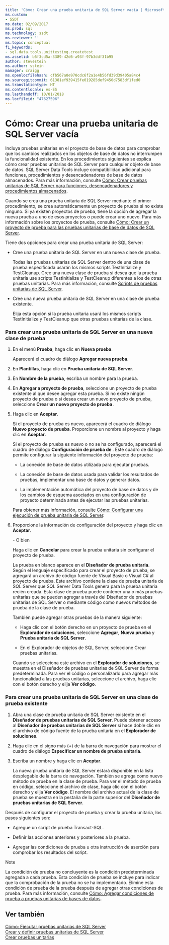 ```yaml
---
title: 'Cómo: Crear una prueba unitaria de SQL Server vacía | Microsoft Docs'
ms.custom:
- SSDT
ms.date: 02/09/2017
ms.prod: sql
ms.technology: ssdt
ms.reviewer: ''
ms.topic: conceptual
f1_keywords:
- sql.data.tools.unittesting.createtest
ms.assetid: b6f3cd5a-3389-42d6-a93f-97b3ddf31b95
author: stevestein
ms.author: sstein
manager: craigg
ms.openlocfilehash: cfb567a0e970cdc6f2a1e4b56fd39d39405a84c4
ms.sourcegitcommit: 61381ef939415fe019285def9450d7583df1fed0
ms.translationtype: HT
ms.contentlocale: es-ES
ms.lasthandoff: 10/01/2018
ms.locfileid: "47627596"
---
```

# <a name="how-to-create-an-empty-sql-server-unit-test"></a>Cómo: Crear una prueba unitaria de SQL Server vacía
Incluya pruebas unitarias en el proyecto de base de datos para comprobar que los cambios realizados en los objetos de base de datos no interrumpen la funcionalidad existente. En los procedimientos siguientes se explica cómo crear pruebas unitarias de SQL Server para cualquier objeto de base de datos. SQL Server Data Tools incluye compatibilidad adicional para funciones, procedimientos y desencadenadores de base de datos almacenados. Para más información, consulte [Cómo: Crear pruebas unitarias de SQL Server para funciones, desencadenadores y procedimientos almacenados](../ssdt/how-to-create-unit-tests-for-functions-triggers-stored-procedures.md).  
  
Cuando se crea una prueba unitaria de SQL Server mediante el primer procedimiento, se crea automáticamente un proyecto de prueba si no existe ninguno. Si ya existen proyectos de prueba, tiene la opción de agregar la nueva prueba a uno de esos proyectos o puede crear uno nuevo. Para más información sobre los proyectos de prueba, consulte [Cómo: Crear un proyecto de prueba para las pruebas unitarias de base de datos de SQL Server](../ssdt/how-to-create-a-test-project-for-sql-server-database-unit-testing.md).  
  
Tiene dos opciones para crear una prueba unitaria de SQL Server:  
  
-   Cree una prueba unitaria de SQL Server en una nueva clase de prueba.  
  
    Todas las pruebas unitarias de SQL Server dentro de una clase de prueba especificada usarán los mismos scripts TestInitialize y TestCleanup. Cree una nueva clase de prueba si desea que la prueba unitaria use scripts TestInitialize y TestCleanup diferentes a los de otras pruebas unitarias. Para más información, consulte [Scripts de pruebas unitarias de SQL Server](../ssdt/scripts-in-sql-server-unit-tests.md).  
  
-   Cree una nueva prueba unitaria de SQL Server en una clase de prueba existente.  
  
    Elija esta opción si la prueba unitaria usará los mismos scripts TestInitialize y TestCleanup que otras pruebas unitarias de la clase.  
  
### <a name="to-create-a-sql-server-unit-test-inside-a-new-test-class"></a>Para crear una prueba unitaria de SQL Server en una nueva clase de prueba  
  
1.  En el menú **Prueba**, haga clic en **Nueva prueba**.  
  
    Aparecerá el cuadro de diálogo **Agregar nueva prueba**.  
  
2.  En **Plantillas**, haga clic en **Prueba unitaria de SQL Server**.  
  
3.  En **Nombre de la prueba**, escriba un nombre para la prueba.  
  
4.  En **Agregar a proyecto de prueba**, seleccione un proyecto de prueba existente al que desee agregar esta prueba. Si no existe ningún proyecto de prueba o si desea crear un nuevo proyecto de prueba, seleccione **Crear un nuevo proyecto de prueba <language>**.  
  
5.  Haga clic en **Aceptar**.  
  
    Si el proyecto de prueba es nuevo, aparecerá el cuadro de diálogo **Nuevo proyecto de prueba**. Proporcione un nombre al proyecto y haga clic en **Aceptar**.  
  
    Si el proyecto de prueba es nuevo o no se ha configurado, aparecerá el cuadro de diálogo **Configuración de prueba de <ProjectName>**. Este cuadro de diálogo permite configurar la siguiente información del proyecto de prueba:  
  
    -   La conexión de base de datos utilizada para ejecutar pruebas.  
  
    -   La conexión de base de datos usada para validar los resultados de pruebas, implementar una base de datos y generar datos.  
  
    -   La implementación automática del proyecto de base de datos y de los cambios de esquema asociados en una configuración de proyecto determinada antes de ejecutar las pruebas unitarias.  
  
    Para obtener más información, consulte [Cómo: Configurar una ejecución de prueba unitaria de SQL Server](../ssdt/how-to-configure-sql-server-unit-test-execution.md).  
  
6.  Proporcione la información de configuración del proyecto y haga clic en **Aceptar**.  
  
    \- O bien  
  
    Haga clic en **Cancelar** para crear la prueba unitaria sin configurar el proyecto de prueba.  
  
    La prueba en blanco aparece en el **Diseñador de prueba unitaria**. Según el lenguaje especificado para crear el proyecto de prueba, se agregará un archivo de código fuente de Visual Basic o Visual C\# al proyecto de prueba. Este archivo contiene la clase de prueba unitaria de SQL Server que SQL Server Data Tools genera para la prueba unitaria recién creada. Esta clase de prueba puede contener una o más pruebas unitarias que se pueden agregar a través del Diseñador de pruebas unitarias de SQL Server o mediante código como nuevos métodos de prueba de la clase de prueba.  
  
    También puede agregar otras pruebas de la manera siguiente:  
  
    -   Haga clic con el botón derecho en un proyecto de prueba en el **Explorador de soluciones**, seleccione **Agregar**, **Nueva prueba** y **Prueba unitaria de SQL Server**.  
  
    -   En el Explorador de objetos de SQL Server, seleccione Crear pruebas unitarias.  
  
    Cuando se selecciona este archivo en el **Explorador de soluciones**, se muestra en el Diseñador de pruebas unitarias de SQL Server de forma predeterminada. Para ver el código o personalizarlo para agregar más funcionalidad a las pruebas unitarias, seleccione el archivo, haga clic con el botón derecho y elija **Ver código**.  
  
### <a name="to-create-a-sql-server-unit-test-inside-an-existing-test-class"></a>Para crear una prueba unitaria de SQL Server en una clase de prueba existente  
  
1.  Abra una clase de prueba unitaria de SQL Server existente en el **Diseñador de pruebas unitarias de SQL Server**. Puede obtener acceso al **Diseñador de pruebas unitarias de SQL Server** si hace doble clic en el archivo de código fuente de la prueba unitaria en el **Explorador de soluciones**.  
  
2.  Haga clic en el signo más (**+**) de la barra de navegación para mostrar el cuadro de diálogo **Especificar un nombre de prueba unitaria**.  
  
3.  Escriba un nombre y haga clic en **Aceptar**.  
  
    La nueva prueba unitaria de SQL Server estará disponible en la lista desplegable de la barra de navegación. También se agrega como nuevo método de prueba en la clase de prueba. Para ver el método de prueba en código, seleccione el archivo de clase, haga clic con el botón derecho y elija **Ver código**. El nombre del archivo actual de la clase de prueba se muestra en la pestaña de la parte superior del **Diseñador de pruebas unitarias de SQL Server**.  
  
Después de configurar el proyecto de prueba y crear la prueba unitaria, los pasos siguientes son:  
  
-   Agregue un script de prueba Transact\-SQL.  
  
-   Definir las acciones anteriores y posteriores a la prueba.  
  
-   Agregar las condiciones de prueba u otra instrucción de aserción para comprobar los resultados del script.  
  
> [!NOTE]  
> La condición de prueba no concluyente es la condición predeterminada agregada a cada prueba. Esta condición de prueba se incluye para indicar que la comprobación de la prueba no se ha implementado. Elimine esta condición de prueba de la prueba después de agregar otras condiciones de prueba. Para más información, consulte [Cómo: Agregar condiciones de prueba a pruebas unitarias de bases de datos](http://msdn.microsoft.com/library/aa833242(VS.100).aspx).  
  
## <a name="see-also"></a>Ver también  
[Cómo: Ejecutar pruebas unitarias de SQL Server](../ssdt/how-to-run-sql-server-unit-tests.md)  
[Crear y definir pruebas unitarias de SQL Server](../ssdt/creating-and-defining-sql-server-unit-tests.md)  
[Crear pruebas unitarias](http://msdn.microsoft.com/library/ms182523(VS.90).aspx)  
  
